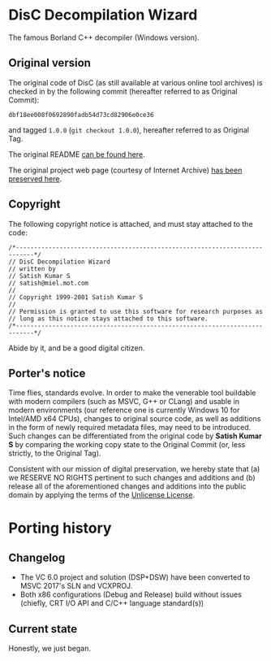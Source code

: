 # DisC Decompilation Wizard
The famous Borland C++ decompiler (Windows version).

## Original version

The original code of DisC (as still available at various online tool archives)
is checked in by the following commit (hereafter referred to as Original Commit):

```
dbf18ee008f0692890fadb54d73cd82906e0ce36
```

and tagged `1.0.0` (`git checkout 1.0.0`), hereafter referred to as Original Tag.

The original README [can be found here](readme.txt).

The original project web page (courtesy of Internet Archive) [has been preserved here](https://web.archive.org/web/20010802051250/http://www.crosswinds.net/~sskr/dcompile/disc.htm).

## Copyright

The following copyright notice is attached, and must stay attached to the code:
```
/*---------------------------------------------------------------------------*/
// DisC Decompilation Wizard
// written by
// Satish Kumar S
// satish@miel.mot.com
//
// Copyright 1999-2001 Satish Kumar S
//
// Permission is granted to use this software for research purposes as
// long as this notice stays attached to this software.
/*---------------------------------------------------------------------------*/
```
Abide by it, and be a good digital citizen.

## Porter's notice

Time flies, standards evolve. In order to make the venerable tool buildable with modern
compilers (such as MSVC, G++ or CLang) and usable in modern environments (our reference one
is currently Windows 10 for Intel/AMD x64 CPUs), changes to original source code, as well as additions
in the form of newly required metadata files, may need to be introduced. Such changes can
be differentiated from the original code by **Satish Kumar S** by comparing the working copy
state to the Original Commit (or, less strictly, to the Original Tag).

Consistent with our mission of digital preservation, we hereby state that (a) we RESERVE NO RIGHTS
pertinent to such changes and additions and (b) release all of the aforementioned changes and additions
into the public domain by applying the terms of the [Unlicense License](https://unlicense.org/UNLICENSE).

# Porting history

## Changelog

* The VC 6.0 project and solution (DSP+DSW) have been converted to MSVC 2017's SLN and VCXPROJ.
* Both x86 configurations (Debug and Release) build without issues (chiefly, CRT I/O API and C/C++ language standard(s))

## Current state

Honestly, we just began.
